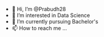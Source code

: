- 👋 Hi, I’m @Prabudh28
- 👀 I’m interested in Data Science
- 🌱 I’m currently pursuing Bachelor's
- 📫 How to reach me ...

<!---
Prabudh28/Prabudh28 is a ✨ special ✨ repository because its `README.md` (this file) appears on your GitHub profile.
You can click the Preview link to take a look at your changes.
--->
